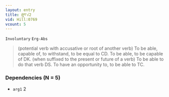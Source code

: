 ```yaml
---
layout: entry
title: ཐུབ་√2
vid: Hill:0769
vcount: 5
---
```

`Involuntary` `Erg-Abs`
> (potential verb with accusative or root of another verb) To be able, capable of, to withstand, to be equal to CD\.
 To be able, to be capable of DK\.
 (when suffixed to the present or future of a verb) To be able to do that verb DS\.
 To have an opportunity to, to be able to TC\.

### Dependencies (N = 5)
* `arg1` 2
